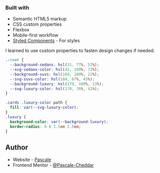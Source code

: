 







### Built with

- Semantic HTML5 markup
- CSS custom properties
- Flexbox
- Mobile-first workflow
- [Styled Components](https://styled-components.com/) - For styles






I learned to use custom properties to fasten design changes if needed.


```css
.:root {
  --background-sedans: hsl(31, 77%, 52%);
  --svg-sedans-color: hsl(42, 100%, 73%);
  --background-suvs: hsl(184, 100%, 22%);
  --svg-suvs-color: hsl(184, 67%, 45%);
  --background-luxury: hsl(179, 100%, 13%);
  --svg-luxury-color: hsl(170, 76%, 41%);
}

.cards .luxury-color path {
  fill: var(--svg-luxury-color);
}
.luxury {
  background-color: var(--background-luxury);
  border-radius: 0 0 2.5em 2.5em;
}
```







## Author

- Website - [Pascale](https://github.com/Pascale-Cheddar/Pascale-Cheddar)
- Frontend Mentor - [@Pascale-Cheddar](https://www.frontendmentor.io/profile/Pascale-Cheddar)






